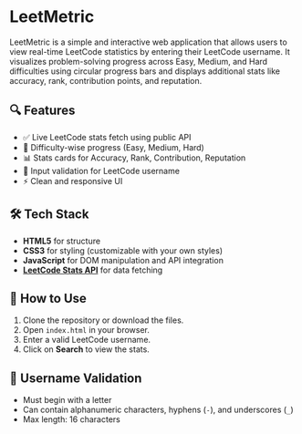 # LeetMetric

LeetMetric is a simple and interactive web application that allows users to view real-time LeetCode statistics by entering their LeetCode username. It visualizes problem-solving progress across Easy, Medium, and Hard difficulties using circular progress bars and displays additional stats like accuracy, rank, contribution points, and reputation.

## 🔍 Features

- ✅ Live LeetCode stats fetch using public API
- 🎯 Difficulty-wise progress (Easy, Medium, Hard)
- 📊 Stats cards for Accuracy, Rank, Contribution, Reputation
- 🚫 Input validation for LeetCode username
- ⚡ Clean and responsive UI

## 🛠️ Tech Stack

- **HTML5** for structure
- **CSS3** for styling (customizable with your own styles)
- **JavaScript** for DOM manipulation and API integration
- **[LeetCode Stats API](https://leetcode-stats-api.herokuapp.com/)** for data fetching

## 🚀 How to Use

1. Clone the repository or download the files.
2. Open `index.html` in your browser.
3. Enter a valid LeetCode username.
4. Click on **Search** to view the stats.

## 🧠 Username Validation

- Must begin with a letter
- Can contain alphanumeric characters, hyphens (`-`), and underscores (`_`)
- Max length: 16 characters
